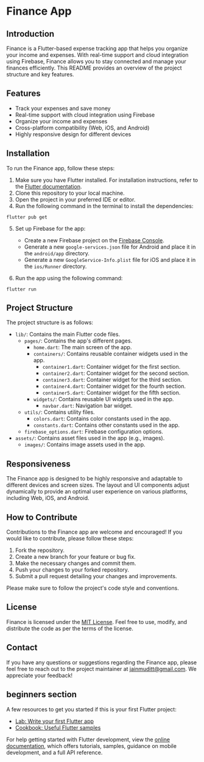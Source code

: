 # Finance App

## Introduction

Finance is a Flutter-based expense tracking app that helps you organize your income and expenses. With real-time support and cloud integration using Firebase, Finance allows you to stay connected and manage your finances efficiently. This README provides an overview of the project structure and key features.

## Features

- Track your expenses and save money
- Real-time support with cloud integration using Firebase
- Organize your income and expenses
- Cross-platform compatibility (Web, iOS, and Android)
- Highly responsive design for different devices

## Installation

To run the Finance app, follow these steps:

1. Make sure you have Flutter installed. For installation instructions, refer to the [Flutter documentation](https://flutter.dev/docs/get-started/install).
2. Clone this repository to your local machine.
3. Open the project in your preferred IDE or editor.
4. Run the following command in the terminal to install the dependencies:

```shell
flutter pub get
```

5. Set up Firebase for the app:
   - Create a new Firebase project on the [Firebase Console](https://console.firebase.google.com/).
   - Generate a new `google-services.json` file for Android and place it in the `android/app` directory.
   - Generate a new `GoogleService-Info.plist` file for iOS and place it in the `ios/Runner` directory.

6. Run the app using the following command:

```shell
flutter run
```

## Project Structure

The project structure is as follows:

- `lib/`: Contains the main Flutter code files.
  - `pages/`: Contains the app's different pages.
    - `home.dart`: The main screen of the app.
    - `containers/`: Contains reusable container widgets used in the app.
      - `container1.dart`: Container widget for the first section.
      - `container2.dart`: Container widget for the second section.
      - `container3.dart`: Container widget for the third section.
      - `container4.dart`: Container widget for the fourth section.
      - `container5.dart`: Container widget for the fifth section.
    - `widgets/`: Contains reusable UI widgets used in the app.
      - `navbar.dart`: Navigation bar widget.
  - `utils/`: Contains utility files.
    - `colors.dart`: Contains color constants used in the app.
    - `constants.dart`: Contains other constants used in the app.
  - `firebase_options.dart`: Firebase configuration options.
- `assets/`: Contains asset files used in the app (e.g., images).
  - `images/`: Contains image assets used in the app.

## Responsiveness

The Finance app is designed to be highly responsive and adaptable to different devices and screen sizes. The layout and UI components adjust dynamically to provide an optimal user experience on various platforms, including Web, iOS, and Android.

## How to Contribute

Contributions to the Finance app are welcome and encouraged! If you would like to contribute, please follow these steps:

1. Fork the repository.
2. Create a new branch for your feature or bug fix.
3. Make the necessary changes and commit them.
4. Push your changes to your forked repository.
5. Submit a pull request detailing your changes and improvements.

Please make sure to follow the project's code style and conventions.

## License

Finance is licensed under the [MIT License](LICENSE). Feel free to use, modify, and distribute the code as per the terms of the license.

## Contact

If you have any questions or suggestions regarding the Finance app, please feel free to reach out to the project maintainer at [jainmuditt@gmail.com](mailto:jainmuditt@gmail.com). We appreciate your feedback!

## beginners section

A few resources to get you started if this is your first Flutter project:

- [Lab: Write your first Flutter app](https://docs.flutter.dev/get-started/codelab)
- [Cookbook: Useful Flutter samples](https://docs.flutter.dev/cookbook)

For help getting started with Flutter development, view the
[online documentation](https://docs.flutter.dev/), which offers tutorials,
samples, guidance on mobile development, and a full API reference.
